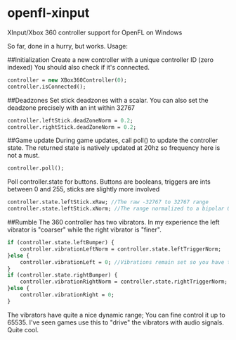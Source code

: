 openfl-xinput
=============

XInput/Xbox 360 controller support for OpenFL on Windows

So far, done in a hurry, but works. Usage:

##Initialization
Create a new controller with a unique controller ID (zero indexed)
You should also check if it's connected. 
```Haxe
controller = new XBox360Controller(0);
controller.isConnected();
```

##Deadzones
Set stick deadzones with a scalar. You can also set the deadzone precisely with an int within 32767
```Haxe
controller.leftStick.deadZoneNorm = 0.2; 
controller.rightStick.deadZoneNorm = 0.2;
```

##Game update
During game updates, call poll() to update the controller state. The returned state is natively updated at 20hz so frequency here is not a must. 
```Haxe
controller.poll();
```

Poll controller.state for buttons.
Buttons are booleans, triggers are ints between 0 and 255, sticks are slightly more involved
```Haxe
controller.state.leftStick.xRaw; //The raw -32767 to 32767 range
controller.state.leftStick.xNorm; //The range normalized to a bipolar 0-1 scalar, pre-adjusted by the deadzone
```

##Rumble
The 360 controller has two vibrators. In my experience the left vibrator is "coarser" while the right vibrator is "finer". 
```Haxe
if (controller.state.leftBumper) {
	controller.vibrationLeftNorm = controller.state.leftTriggerNorm;
}else {
	controller.vibrationLeft = 0; //Vibrations remain set so you have to manually turn them off
}
if (controller.state.rightBumper) {
	controller.vibrationRightNorm = controller.state.rightTriggerNorm;
}else {
	controller.vibrationRight = 0; 
}
```
The vibrators have quite a nice dynamic range; You can fine control it up to 65535. 
I've seen games use this to "drive" the vibrators with audio signals. Quite cool.